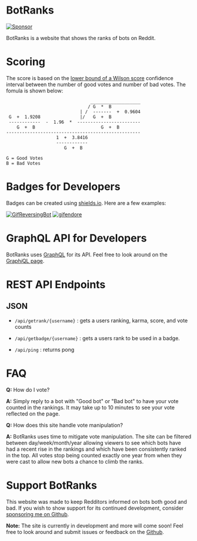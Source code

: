 # BotRanks
[![Sponsor](https://img.shields.io/github/sponsors/brandawg93)](https://github.com/sponsors/Brandawg93)

BotRanks is a website that shows the ranks of bots on Reddit.

# Scoring

The score is based on the [lower bound of a Wilson score](https://www.evanmiller.org/how-not-to-sort-by-average-rating.html) confidence interval between the number of good votes and number of bad votes. The fomula is shown below:

```
                                ___________________
                               / G  *  B           
                            | /  -------  +  0.9604
 G  +  1.9208               |/   G  +  B           
 ------------  -  1.96  *  ------------------------
    G  +  B                         G  +  B        
---------------------------------------------------
                   1  +  3.8416                    
                   ------------                    
                      G  +  B                      

G = Good Votes
B = Bad Votes
```

# Badges for Developers
Badges can be created using [shields.io](https://shields.io/). Here are a few examples:

[![GifReversingBot](https://img.shields.io/endpoint?url=https://botranks.com/api/getbadge/GifReversingBot)](https://github.com/pmdevita/GifReversingBot)
[![gifendore](https://img.shields.io/endpoint?url=https://botranks.com/api/getbadge/gifendore&label=gifendore%20rank)](https://github.com/Brandawg93/Gifendore)

# GraphQL API for Developers
BotRanks uses [GraphQL](https://graphql.org/) for its API. Feel free to look around on the [Graph*i*QL page](https://botranks.com/graphql).

# REST API Endpoints

## JSON

- ``/api/getrank/{username}`` : gets a users ranking, karma, score, and vote counts

- ``/api/getbadge/{username}`` : gets a users rank to be used in a badge.

- ``/api/ping`` : returns pong

# FAQ
**Q:** How do I vote?

**A:** Simply reply to a bot with "Good bot" or "Bad bot" to have your vote counted in the rankings. It may take up to 10 minutes to see your vote reflected on the page.

**Q:** How does this site handle vote manipulation?

**A:** BotRanks uses time to mitigate vote manipulation. The site can be filtered between day/week/month/year allowing viewers to see which bots have had a recent rise in the rankings and which have been consistently ranked in the top. All votes stop being counted exactly one year from when they were cast to allow new bots a chance to climb the ranks.

# Support BotRanks
This website was made to keep Redditors informed on bots both good and bad. If you wish to show support for its continued development, consider [sponsoring me on Github](https://github.com/sponsors/Brandawg93).

**Note:** The site is currently in development and more will come soon! Feel free to look around and submit issues or feedback on the [Github](https://github.com/Brandawg93/Botranks).